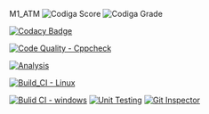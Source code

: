 M1_ATM
![Codiga Score](https://api.codiga.io/project/32303/score/svg)
![Codiga Grade](https://api.codiga.io/project/32303/status/svg)

[![Codacy Badge](https://app.codacy.com/project/badge/Grade/8048265b3b4b43f4b4990c8e362d9f50)](https://www.codacy.com/gh/Bhargavi239/M1_ATM/dashboard?utm_source=github.com&amp;utm_medium=referral&amp;utm_content=Bhargavi239/M1_ATM&amp;utm_campaign=Badge_Grade)

[![Code Quality - Cppcheck](https://github.com/Bhargavi239/M1_ATM/actions/workflows/c-cpp.yml/badge.svg)](https://github.com/Bhargavi239/M1_ATM/actions/workflows/c-cpp.yml)

[![Analysis](https://github.com/Bhargavi239/M1_ATM/actions/workflows/Analysis.yml/badge.svg)](https://github.com/Bhargavi239/M1_ATM/actions/workflows/Analysis.yml)


[![Build_CI - Linux](https://github.com/Bhargavi239/M1_ATM/actions/workflows/Linux.yml/badge.svg)](https://github.com/Bhargavi239/M1_ATM/actions/workflows/Linux.yml)


[![Bulid CI - windows](https://github.com/Bhargavi239/M1_ATM/actions/workflows/windows.yml/badge.svg)](https://github.com/Bhargavi239/M1_ATM/actions/workflows/windows.yml)
[![Unit Testing](https://github.com/Bhargavi239/M1_ATM/actions/workflows/unit-test.yml/badge.svg)](https://github.com/Bhargavi239/M1_ATM/actions/workflows/unit-test.yml)
[![Git Inspector](https://github.com/Bhargavi239/M1_ATM/actions/workflows/gitinsepector.yml/badge.svg)](https://github.com/Bhargavi239/M1_ATM/actions/workflows/gitinsepector.yml)
